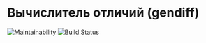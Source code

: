 # Вычислитель отличий (gendiff)

[![Maintainability](https://api.codeclimate.com/v1/badges/a99a88d28ad37a79dbf6/maintainability)](https://codeclimate.com/github/codeclimate/codeclimate/maintainability)
[![Build Status](https://travis-ci.org/ins77/frontend-project-lvl3.svg?branch=master)](https://travis-ci.org/ins77/frontend-project-lvl3)

